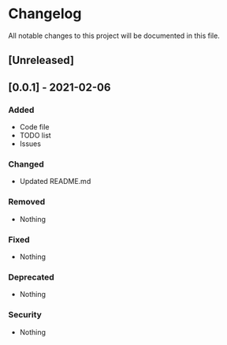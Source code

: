 # Changelog
All notable changes to this project will be documented in this file.

## [Unreleased]

## [0.0.1] - 2021-02-06
### Added
- Code file
- TODO list
- Issues

### Changed
- Updated README.md

### Removed
- Nothing

### Fixed
- Nothing

### Deprecated
- Nothing


### Security
- Nothing
